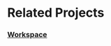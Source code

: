 <!--
 🇺🇸EN Related Projects.md

 This source file is part of the SDG open source project.
 https://example.github.io/SDG/SDG

 Copyright ©2019 John Doe and the SDG project contributors.

 Soli Deo gloria.

 Licensed under the Apache Licence, Version 2.0.
 See http://www.apache.org/licenses/LICENSE-2.0 for licence information.
 -->

# Related Projects

### [Workspace](https://github.com/SDGGiesbrecht/Workspace)
